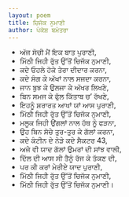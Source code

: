```yaml
---
layout: poem
title: ਚਿਜੱਕ ਨੁਮਾਣੀ
author: ਪੰਕੇਸ਼ ਬਮੋਤਰਾ
---
```


- ਅੱਜ ਸੋਚੀ ਮੈਂ ਇਕ ਬਾਤ ਪੁਰਾਣੀ,
- ਮਿੱਠੀ ਜਿਹੀ ਰੁੱਤ ਉੱਤੋਂ ਚਿਜੱਕ ਨੁਮਾਣੀ,
- ਕਦੇ ਓਹਲੇ ਹੋਕੇ ਤੇਰਾ ਦੀਦਾਰ ਕਰਨਾ,
- ਕਦੇ ਸੰਗ ਕੇ ਅੱਖਾਂ ਨਾਲ ਸਜਦਾ ਕਰਨਾ, 
- ਜਾਨ ਬੁਝ ਕੇ ਉਲਜਾ ਕੇ ਅੱਖਰ ਲਿਖਣੇ,
- ਬਿਨ ਸਮਜ ਕੇ ਫੁੱਲ ਕਿੱਤਾਬ ਚ’ ਰੱਖਣੇ,
- ਇਹਨੂੰ ਸ਼ਰਾਰਤ ਆਖਾਂ ਯਾਂ ਆਸ ਪੁਰਾਣੀ,
- ਮਿੱਠੀ ਜਿਹੀ ਰੁੱਤ ਉੱਤੋਂ ਚਿਜੱਕ ਨੁਮਾਣੀ,
- ਮਲੂਕ ਜਿਹੀ ਉਂਗਲਾਂ ਨਾਲ ਹੱਥ ਨੂੰ ਫੜਨਾ,
- ਉਹ ਬਿਨ ਸੋਚੇ ਤੁਰ-ਤੁਰ ਕੇ ਗੱਲਾਂ ਕਰਨਾ,
- ਕਦੇ ਕੰਟੀਨ ਦੇ ਨੇੜੇ ਕਦੇ ਸੈਕਟਰ 43,
- ਅਜੇ ਵੀ ਯਾਦ ਗੱਲਾਂ ਉਮਰਾਂ ਦੀ ਸਾਂਝ ਵਾਲੀ,
- ਦਿੱਲ ਦੀ ਆਸ ਸੀ ਤੈਨੂੰ ਰੱਜ ਕੇ ਤੱਕਣ ਦੀ,
- ਪਰ ਕੀ ਕਰਾਂ ਮੇਰੀਏ ਯਾਦ ਪੁਰਾਣੀ,
- ਮਿੱਠੀ ਜਿਹੀ ਰੁੱਤ ਉੱਤੋਂ ਚਿਜੱਕ ਨੁਮਾਣੀ,
- ਮਿੱਠੀ ਜਿਹੀ ਰੁੱਤ ਉੱਤੋਂ ਚਿਜੱਕ ਨੁਮਾਣੀ।